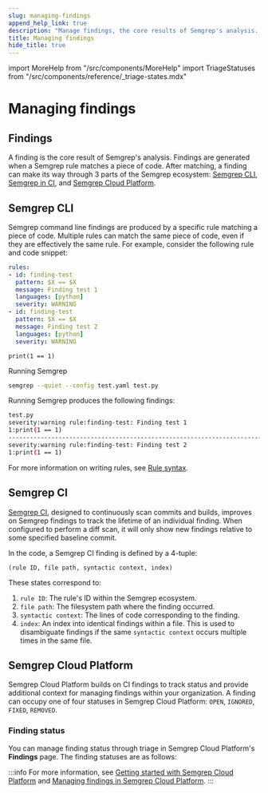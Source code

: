 ```yaml
---
slug: managing-findings
append_help_link: true
description: "Manage findings, the core results of Semgrep's analysis. Triage findings that come from Semgrep CLI, in CI, and through Semgrep Cloud Platform."
title: Managing findings
hide_title: true
---
```


import MoreHelp from "/src/components/MoreHelp"
import TriageStatuses from "/src/components/reference/_triage-states.mdx"

# Managing findings

## Findings

A finding is the core result of Semgrep's analysis. Findings are generated when a Semgrep rule matches a piece of code. After matching, a finding can make its way through 3 parts of the Semgrep ecosystem: [Semgrep CLI](https://github.com/returntocorp/semgrep), [Semgrep in CI](/semgrep-ci/overview/), and [Semgrep Cloud Platform](https://semgrep.dev/manage).

## Semgrep CLI

Semgrep command line findings are produced by a specific rule matching a piece of code. Multiple rules can match the same piece of code, even if they are effectively the same rule. For example, consider the following rule and code snippet:

```yaml
rules:
- id: finding-test
  pattern: $X == $X
  message: Finding test 1
  languages: [python]
  severity: WARNING
- id: finding-test
  pattern: $X == $X
  message: Finding test 2
  languages: [python]
  severity: WARNING
```

```
print(1 == 1)
```

Running Semgrep

```sh
semgrep --quiet --config test.yaml test.py
```
Running Semgrep produces the following findings:

```sh
test.py
severity:warning rule:finding-test: Finding test 1
1:print(1 == 1)
--------------------------------------------------------------------------------
severity:warning rule:finding-test: Finding test 2
1:print(1 == 1)
```

For more information on writing rules, see [Rule syntax](/writing-rules/rule-syntax/).

## Semgrep CI

[Semgrep CI](/semgrep-ci/overview/), designed to continuously scan commits and builds, improves on Semgrep findings to track the lifetime of an individual finding. When configured to perform a diff scan, it will only show new findings relative to some specified baseline commit.

In the code, a Semgrep CI finding is defined by a 4-tuple:

```
(rule ID, file path, syntactic context, index)
```

These states correspond to:

1. `rule ID`: The rule's ID within the Semgrep ecosystem.
1. `file path`: The filesystem path where the finding occurred.
1. `syntactic context`: The lines of code corresponding to the finding.
1. `index`: An index into identical findings within a file. This is used to disambiguate findings if the same `syntactic context` occurs multiple times in the same file.

## Semgrep Cloud Platform

Semgrep Cloud Platform builds on CI findings to track status and provide additional context for managing findings within your organization. A finding can occupy one of four statuses in Semgrep Cloud Platform: `OPEN`, `IGNORED`, `FIXED`, `REMOVED`.

### Finding status

You can manage finding status through triage in Semgrep Cloud Platform's **Findings** page. The finding statuses are as follows:

<TriageStatuses />

:::info
For more information, see [Getting started with Semgrep Cloud Platform](/semgrep-app/getting-started-with-semgrep-app/) and [Managing findings in Semgrep Cloud Platform](/semgrep-app/findings/).
:::

<MoreHelp />
